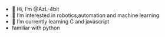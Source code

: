 - 👋 Hi, I’m @AzL-4bit
- 👀 I’m interested in robotics,automation and machine learning
- 🌱 I’m currently learning C and javascript
- familiar with python

<!---
AzL-4bit/AzL-4bit is a ✨ special ✨ repository because its `README.md` (this file) appears on your GitHub profile.
You can click the Preview link to take a look at your changes.
--->
